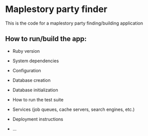 # Maplestory party finder

This is the code for a maplestory party finding/building application

## How to run/build the app:

* Ruby version

* System dependencies

* Configuration

* Database creation

* Database initialization

* How to run the test suite

* Services (job queues, cache servers, search engines, etc.)

* Deployment instructions

* ...
